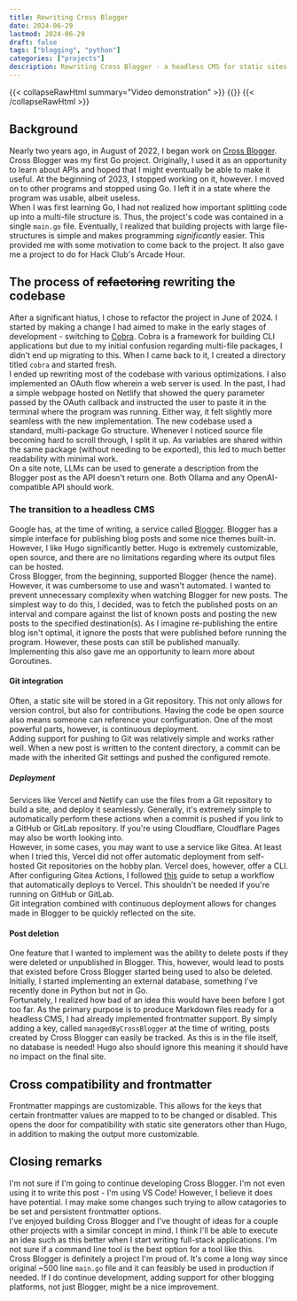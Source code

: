 ```yaml
---
title: Rewriting Cross Blogger
date: 2024-06-29
lastmod: 2024-06-29
draft: false
tags: ["blogging", "python"]
categories: ["projects"]
description: Rewriting Cross Blogger - a headless CMS for static sites
---
```

{{< collapseRawHtml summary="Video demonstration" >}}
{{<youtube H3HyQ7h5ogE>}}
{{< /collapseRawHtml >}}
## Background  
Nearly two years ago, in August of 2022, I began work on [Cross Blogger](https://github.com/slashtechno/cross-blogger). Cross Blogger was my first Go project. Originally, I used it as an opportunity to learn about APIs and hoped that I might eventually be able to make it useful. At the beginning of 2023, I stopped working on it, however. I moved on to other programs and stopped using Go. I left it in a state where the program was usable, albeit useless.  
When I was first learning Go, I had not realized how important splitting code up into a multi-file structure is. Thus, the project's code was contained in a single `main.go` file. Eventually, I realized that building projects with large file-structures is simple and makes programming *significantly* easier. This provided me with some motivation to come back to the project. It also gave me a project to do for Hack Club's Arcade Hour.

## The process of ~~refactoring~~ rewriting the codebase
After a significant hiatus, I chose to refactor the project in June of 2024. I started by making a change I had aimed to make in the early stages of development - switching to [Cobra](https://github.com/spf13/cobra). Cobra is a framework for building CLI applications but due to my initial confusion regarding multi-file packages, I didn't end up migrating to this. When I came back to it, I created a directory titled `cobra` and started fresh.  
I ended up rewriting most of the codebase with various optimizations. I also implemented an OAuth flow wherein a web server is used. In the past, I had a simple webpage hosted on Netlify that showed the query parameter passed by the OAuth callback and instructed the user to paste it in the terminal where the program was running. Either way, it felt slightly more seamless with the new implementation. The new codebase used a standard, multi-package Go structure. Whenever I noticed source file becoming hard to scroll through, I split it up. As variables are shared within the same package (without needing to be exported), this led to much better readability with minimal work.  
On a site note, LLMs can be used to generate a description from the Blogger post as the API doesn't return one. Both Ollama and any OpenAI-compatible API should work.   
### The transition to a headless CMS  
Google has, at the time of writing, a service called [Blogger](https://blogger.com/). Blogger has a simple interface for publishing blog posts and some nice themes built-in. However, I like Hugo significantly better. Hugo is extremely customizable, open source, and there are no limitations regarding where its output files can be hosted.  
Cross Blogger, from the beginning, supported Blogger (hence the name). However, it was cumbersome to use and wasn't automated. I wanted to prevent unnecessary complexity when watching Blogger for new posts. The simplest way to do this, I decided, was to fetch the published posts on an interval and compare against the list of known posts and posting the new posts to the specified destination(s). As I imagine re-publishing the entire blog isn't optimal, it ignore the posts that were published before running the program. However, these posts can still be published manually. Implementing this also gave me an opportunity to learn more about Goroutines.  

#### Git integration  
Often, a static site will be stored in a Git repository. This not only allows for version control, but also for contributions. Having the code be open source also means someone can reference your configuration. One of the most powerful parts, however, is continuous deployment.  
Adding support for pushing to Git was relatively simple and works rather well. When a new post is written to the content directory, a commit can be made with the inherited Git settings and pushed the configured remote.  
##### Deployment  
<!-- Link to Wayback machine if the article no longer exists: https://web.archive.org/web/20240625155702/https://codebenchers.com/blog/gitea-actions-vercel -->
Services like Vercel and Netlify can use the files from a Git repository to build a site, and deploy it seamlessly. Generally, it's extremely simple to automatically perform these actions when a commit is pushed if you link to a GitHub or GitLab repository. If you're using Cloudflare, Cloudflare Pages may also be worth looking into.  
However, in some cases, you may want to use a service like Gitea. At least when I tried this, Vercel did not offer automatic deployment from self-hosted Git repositories on the hobby plan. Vercel does, however, offer a CLI. After configuring Gitea Actions, I followed [this](https://codebenchers.com/blog/gitea-actions-vercel) guide to setup a workflow that automatically deploys to Vercel. This shouldn't be needed if you're running on GitHub or GitLab.  
Git integration combined with continuous deployment allows for changes made in Blogger to be quickly reflected on the site.  

#### Post deletion  
One feature that I wanted to implement was the ability to delete posts if they were deleted or unpublished in Blogger. This, however, would lead to posts that existed before Cross Blogger started being used to also be deleted. Initially, I started implementing an external database, something I've recently done in Python but not in Go.  
Fortunately, I realized how bad of an idea this would have been before I got too far. As the primary purpose is to produce Markdown files ready for a headless CMS, I had already implemented frontmatter support. By simply adding a key, called `managedByCrossBlogger` at the time of writing, posts created by Cross Blogger can easily be tracked. As this is in the file itself, no database is needed! Hugo also should ignore this meaning it should have no impact on the final site.  

## Cross compatibility and frontmatter  
Frontmatter mappings are customizable. This allows for the keys that certain frontmatter values are mapped to to be changed or disabled. This opens the door for compatibility with static site generators other than Hugo, in addition to making the output more customizable.

## Closing remarks  
I'm not sure if I'm going to continue developing Cross Blogger. I'm not even using it to write this post - I'm using VS Code! However, I believe it does have potential. I may make some changes such trying to allow catagories to be set and persistent frontmatter options.  
I've enjoyed building Cross Blogger and I've thought of ideas for a couple other projects with a similar concept in mind. I think I'll be able to execute an idea such as this better when I start writing full-stack applications. I'm not sure if a command line tool is the best option for a tool like this.  
Cross Blogger is definitely a project I'm proud of. It's come a long way since original ~500 line `main.go` file and it can feasibly be used in production if needed. If I do continue development, adding support for other blogging platforms, not just Blogger, might be a nice improvement.